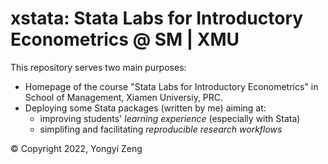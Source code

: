 # xstata: Stata Labs for Introductory Econometrics @ SM | XMU

This repository serves two main purposes:
- Homepage of the course "Stata Labs for Introductory Econometrics" in School of Management, Xiamen Universiy, PRC.
- Deploying some Stata packages (written by me) aiming at:
    - improving students' *learning experience* (especially with Stata)
    - simplifing and facilitating *reproducible research workflows*



© Copyright 2022, Yongyi Zeng
